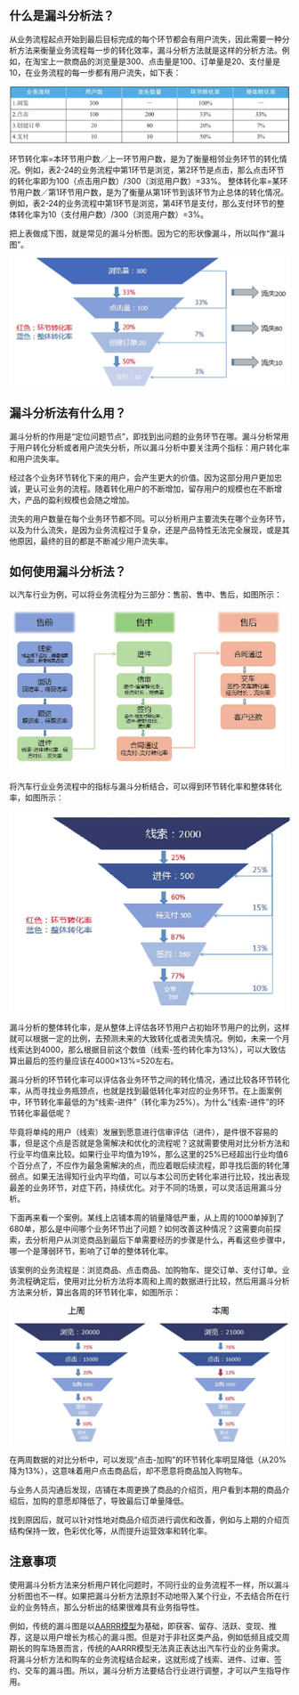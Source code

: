 ## 什么是漏斗分析法？

从业务流程起点开始到最后目标完成的每个环节都会有用户流失，因此需要一种分析方法来衡量业务流程每一步的转化效率，漏斗分析方法就是这样的分析方法。例如，在淘宝上一款商品的浏览量是300、点击量是100、订单量是20、支付量是10，在业务流程的每一步都有用户流失，如下表：

![漏斗分析法-图1](../../images/funnel_analysis_1.png)

环节转化率=本环节用户数／上一环节用户数，是为了衡量相邻业务环节的转化情况。例如，表2-24的业务流程中第1环节是浏览，第2环节是点击，那么点击环节的转化率即为100（点击用户数）/300（浏览用户数）=33%。
整体转化率=某环节用户数／第1环节用户数，是为了衡量从第1环节到该环节为止总体的转化情况。例如，表2-24的业务流程中第1环节是浏览，第4环节是支付，那么支付环节的整体转化率为10（支付用户数）/300（浏览用户数）=3%。

把上表做成下图，就是常见的漏斗分析图。因为它的形状像漏斗，所以叫作“漏斗图”。

![漏斗分析法-图2](../../images/funnel_analysis_2.png)

## 漏斗分析法有什么用？

漏斗分析的作用是“定位问题节点”，即找到出问题的业务环节在哪。漏斗分析常用于用户转化分析或者用户流失分析，所以漏斗分析中要关注两个指标：用户转化率和用户流失率。

经过各个业务环节转化下来的用户，会产生更大的价值。因为这部分用户更加忠诚，更认可业务的流程。随着转化用户的不断增加，留存用户的规模也在不断增大，产品的盈利规模也会随之增加。

流失的用户数量在每个业务环节都不同。可以分析用户主要流失在哪个业务环节，以及为什么流失，是因为业务流程过于复杂，还是产品特性无法完全展现，或是其他原因，最终的目的都是不断减少用户流失率。

## 如何使用漏斗分析法？

以汽车行业为例，可以将业务流程分为三部分：售前、售中、售后，如图所示：

![漏斗分析法-图3](../../images/funnel_analysis_3.png)

将汽车行业业务流程中的指标与漏斗分析结合，可以得到环节转化率和整体转化率，如图所示：

![漏斗分析法-图4](../../images/funnel_analysis_4.png)

漏斗分析的整体转化率，是从整体上评估各环节用户占初始环节用户的比例，这样就可以根据一定的比例，去预测未来的大致转化或者流失情况。例如，未来一个月线索达到4000，那么根据目前这个数值（线索-签约转化率为13%），可以大致估算出最后的签约量应该在4000×13%=520左右。

漏斗分析的环节转化率可以评估各业务环节之间的转化情况，通过比较各环节转化率，从而寻找业务瓶颈点，也就是找到最低转化率对应的业务环节。在上面案例中，环节转化率最低的为“线索-进件”（转化率为25%）。为什么“线索-进件”的环节转化率最低呢？

毕竟将单纯的用户（线索）发展到愿意进行信审评估（进件），是件很不容易的事，但是这个点是否就是急需解决和优化的流程呢？这就需要使用对比分析方法和行业平均值来比较。如果行业平均值为19%，那么这里的25%已经超出行业均值6个百分点了，不应作为最急需解决的点，而应着眼后续流程，即寻找后面的转化薄弱点。如果无法得知行业内平均值，可以与本公司历史转化率进行比较，找出表现最差的业务环节，对症下药，持续优化。对于不同的场景，可以灵活运用漏斗分析。

下面再来看一个案例。某线上店铺本周的销量降低严重，从上周的1000单掉到了680单，那么是中间哪个业务环节出了问题？如何改善这种情况？这需要向前探索，去分析用户从浏览商品到最后下单需要经历的步骤是什么，再看这些步骤中，哪一个是薄弱环节，影响了订单的整体转化率。

该案例的业务流程是：浏览商品、点击商品、加购物车、提交订单、支付订单。业务流程确定后，使用对比分析方法将本周和上周的数据进行比较，然后用漏斗分析方法来分析，算出各周的环节转化率，如图所示：

![漏斗分析法-图5](../../images/funnel_analysis_5.png)

在两周数据的对比分析中，可以发现“点击-加购”的环节转化率明显降低（从20%降为13%），这意味着用户点击商品后，却不愿意将商品加入购物车。

与业务人员沟通后发现，店铺在本周更换了商品的介绍页，用户看到本期的商品介绍后，加购的意愿却降低了，导致最后订单量降低。

找到原因后，就可以针对性地对商品介绍页进行调优和改善，例如与上期的介绍页结构保持一致，色彩优化等，从而提升运营效率和转化率。

## 注意事项

使用漏斗分析方法来分析用户转化问题时，不同行业的业务流程不一样，所以漏斗分析图也不一样。如果把漏斗分析方法原封不动地带入某个行业，不去结合所在行业的业务特点，那么分析出的结果很难具有业务指导性。

例如，传统的漏斗图是以[AARRR模型](https://github.com/likuli/data-analysis-learning/blob/main/docs/analysis_method/10_aarrr_analysis.md)为基础，即获客、留存、活跃、变现、推荐，这是以用户增长为核心的漏斗图。但是对于非社区类产品，例如低频且成交周期长的购车场景而言，传统的AARRR模型无法真正表达出汽车行业的业务需求。将漏斗分析方法和购车的业务流程结合起来，这就形成了线索、进件、过审、签约、交车的漏斗图。所以，漏斗分析方法要结合行业进行调整，才可以产生指导作用。